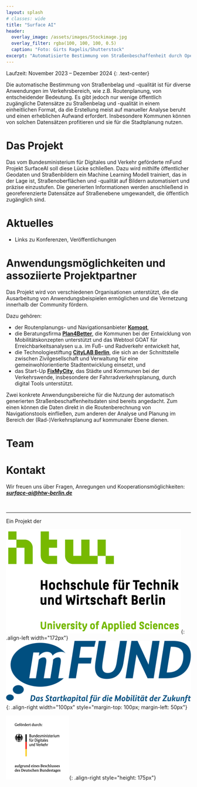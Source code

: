 ```yaml
---
layout: splash
# classes: wide
title: "Surface AI"
header:
  overlay_image: /assets/images/Stockimage.jpg
  overlay_filter: rgba(100, 100, 100, 0.5)
  caption: "Foto: Girts Ragelis/Shutterstock"
excerpt: "Automatisierte Bestimmung von Straßenbeschaffenheit durch Open Data und Machine Learning"
---
```


Laufzeit: November 2023 – Dezember 2024
{: .text-center}

Die automatische Bestimmung von Straßenbelag und -qualität ist für diverse Anwendungen im Verkehrsbereich, wie z.B. Routenplanung, von entscheidender Bedeutung. Es gibt jedoch nur wenige öffentlich zugängliche Datensätze zu Straßenbelag und -qualität in einem einheitlichen Format, da die Erstellung meist auf manueller Analyse beruht und einen erheblichen Aufwand erfordert. Insbesondere Kommunen können von solchen Datensätzen profitieren und sie für die Stadtplanung nutzen.

# Das Projekt 
Das vom Bundesministerium für Digitales und Verkehr geförderte mFund Projekt SurfaceAI  soll diese Lücke schließen. Dazu wird mithilfe öffentlicher Geodaten und Straßenbildern ein Machine Learning Modell trainiert, das in der Lage ist, Straßenoberflächen und -qualität auf Bildern automatisiert und präzise einzustufen. Die generierten Informationen werden anschließend in georeferenzierte Datensätze auf Straßenebene umgewandelt, die öffentlich zugänglich sind.

# Aktuelles
- Links zu Konferenzen, Veröffentlichungen

# Anwendungsmöglichkeiten und assoziierte Projektpartner
Das Projekt wird von verschiedenen Organisationen unterstützt, die die Ausarbeitung von Anwendungsbeispielen ermöglichen und die Vernetzung innerhalb der Community fördern. 

Dazu gehören:
- der Routenplanungs- und Navigationsanbieter [**Komoot**](https://www.komoot.de/),  
- die Beratungsfirma [**Plan4Better**](https://plan4better.de/), die Kommunen bei der Entwicklung von Mobilitätskonzepten unterstützt und das Webtool GOAT für Erreichbarkeitsanalysen u.a. im Fuß- und Radverkehr entwickelt hat,
- die Technologiestiftung [**CityLAB Berlin**](https://citylab-berlin.org/de/start/), die sich an der Schnittstelle zwischen Zivilgesellschaft und Verwaltung für eine gemeinwohlorientierte Stadtentwicklung einsetzt, und
- das Start-Up [**FixMyCity**](https://www.fixmycity.de/), das Städte und Kommunen bei der Verkehrswende, insbesondere der Fahrradverkehrsplanung, durch digital Tools unterstützt. 

Zwei konkrete Anwendungsbereiche für die Nutzung der automatisch generierten Straßenbeschaffenheitsdaten sind bereits angedacht. Zum einen können die Daten direkt in die Routenberechnung von Navigationstools einfließen, zum anderen der Analyse und Planung im Bereich der (Rad-)Verkehrsplanung auf kommunaler Ebene dienen.

# Team
# Kontakt
Wir freuen uns über Fragen, Anregungen und Kooperationsmöglichkeiten: ***surface-ai@htw-berlin.de***

&nbsp;

---

<!-- <font size="5"> Ein Projekt der </font> -->
Ein Projekt der

![HTW_Logo](/assets/images/S04_HTW_Berlin_Logo_pos_FARBIG_RGB.jpg){: .align-left width="172px"}
![mFUND_Logo](/assets/images/mFUND_Logo_Mobilitaet_RGB.png){: .align-right width="100px" style="margin-top: 100px; margin-left: 50px"}
<!-- BMDV_Logo height="175px" was ignored -->
![BMDV_Logo](/assets/images/BMDV_Fz_2021_Web_Farbe_de.gif){: .align-right style="height: 175px"}
